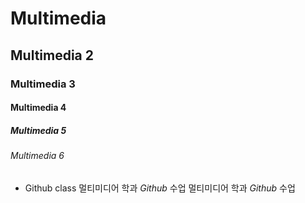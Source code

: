 # Multimedia
## Multimedia 2
### Multimedia 3
#### Multimedia 4
##### Multimedia 5
###### Multimedia 6

+ Github class
멀티미디어 학과 *Github* 수업
멀티미디어 학과 _Github_ 수업
